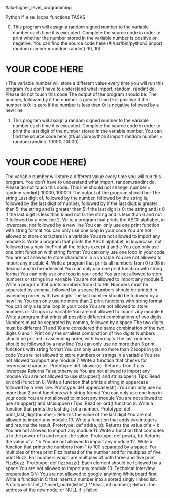 #alx-higher_level_programming

Python if_else_loops_functions
TASKS

0. This program will assign a random signed number to the variable number each time it is executed. Complete the source code in order to print whether the number stored in the variable number is positive or negative.
You can find the source code here
(#!/usr/bin/python3
import random
number = random.randint(-10, 10)
# YOUR CODE HERE
)
The variable number will store a different value every time you will run this program
You don’t have to understand what import, random. randint do. Please do not touch this code
The output of the program should be:
The number, followed by
if the number is greater than 0: is positive
if the number is 0: is zero
if the number is less than 0: is negative
followed by a new line
1. This program will assign a random signed number to the variable number each time it is executed. Complete the source code in order to print the last digit of the number stored in the variable number.
You can find the source code here
(#!/usr/bin/python3
import random
number = random.randint(-10000, 10000)
# YOUR CODE HERE)
The variable number will store a different value every time you will run this program. You don’t have to understand what import, random.randint do. Please do not touch this code. This line should not change: number = random.randint(-10000, 10000)
The output of the program should be:
The string Last digit of, followed by
the number, followed by
the string is, followed by the last digit of number, followed by
if the last digit is greater than 5: the string and is greater than 5
if the last digit is 0: the string and is 0
if the last digit is less than 6 and not 0: the string and is less than 6 and not 0
followed by a new line
2. Write a program that prints the ASCII alphabet, in lowercase, not followed by a new line
You can only use one print function with string format
You can only use one loop in your code
You are not allowed to store characters in a variable
You are not allowed to import any module 
3. Write a program that prints the ASCII alphabet, in lowercase, not followed by a new linePrint all the letters except q and e
You can only use one print function with string format
You can only use one loop in your code
You are not allowed to store characters in a variable
You are not allowed to import any module
4. Write a program that prints all numbers from 0 to 98 in decimal and in hexadecimal
You can only use one print function with string format
You can only use one loop in your code
You are not allowed to store numbers or strings in a variable
You are not allowed to import any module
5. Write a program that prints numbers from 0 to 99.
Numbers must be separated by comma, followed by a space
Numbers should be printed in ascending order, with two digits
The last number should be followed by a new line
You can only use no more than 2 print functions with string format
You can only use one loop in your code
You are not allowed to store numbers or strings in a variable
You are not allowed to import any module
6. Write a program that prints all possible different combinations of two digits.
Numbers must be separated by comma, followed by a space
The two digits must be different
01 and 10 are considered the same combination of the two digits 0 and 1
Print only the smallest combination of two digits
Numbers should be printed in ascending order, with two digits
The last number should be followed by a new line
You can only use no more than 3 print functions with string format
You can only use no more than 2 loops in your code
You are not allowed to store numbers or strings in a variable
You are not allowed to import any module
7. Write a function that checks for lowercase character.
Prototype: def islower(c):
Returns True if c is lowercase
Returns False otherwise
You are not allowed to import any module
You are not allowed to use str.upper() and str.isupper()
Tips: Read on  ord() function
8. Write a function that prints a string in uppercase followed by a new line.
Prototype: def uppercase(str):
You can only use no more than 2 print functions with string format
You can only use one loop in your code
You are not allowed to import any module
You are not allowed to use str.upper() and str.isupper()
Tips: Read on ord() function
9. Write a function that prints the last digit of a number.
Prototype: def print_last_digit(number):
Returns the value of the last digit
You are not allowed to import any module
10. Write a function that adds two integers and returns the result.
Prototype: def add(a, b):
Returns the value of a + b
You are not allowed to import any module
11. Write a function that computes a to the power of b and return the value.
Prototype: def pow(a, b):
Returns the value of a ^ b
You are not allowed to import any module
12. Write a function that prints the numbers from 1 to 100 separated by a space.
For multiples of three print Fizz instead of the number and for multiples of five print Buzz.
For numbers which are multiples of both three and five print FizzBuzz.
Prototype: def fizzbuzz():
Each element should be followed by a space
You are not allowed to import any module
13. Technical interview preparation QN:
You are not allowed to google anything
Whiteboard first
Write a function in C that inserts a number into a sorted singly linked list.
Prototype: listint_t *insert_node(listint_t **head, int number);
Return: the address of the new node, or NULL if it failed
